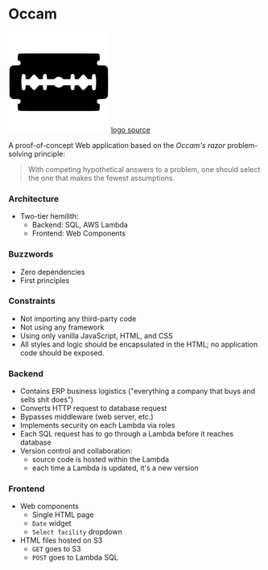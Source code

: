 # Occam
![razor logo](./razor200.png)
[logo source](https://www.onlinewebfonts.com/icon/556013)

A proof-of-concept Web application based on the _Occam's razor_ problem-solving principle:
> With competing hypothetical answers to a problem, one should select the one that makes the fewest assumptions.

### Architecture
- Two-tier hemilith:
	- Backend: SQL, AWS Lambda
	- Frontend: Web Components

### Buzzwords
- Zero dependencies
- First principles

### Constraints
- Not importing any third-party code
- Not using any framework
- Using only vanilla JavaScript, HTML, and CSS
- All styles and logic should be encapsulated in the HTML; no application code should be exposed.

### Backend
- Contains ERP business logistics ("everything a company that buys and sells shit does")
- Converts HTTP request to database request
- Bypasses middleware (web server, etc.)
- Implements security on each Lambda via roles
- Each SQL request has to go through a Lambda before it reaches database
- Version control and collaboration:
	- source code is hosted within the Lambda
	- each time a Lambda is updated, it's a new version

### Frontend
- Web components
	- Single HTML page
	- `Date` widget
	- `Select facility` dropdown
- HTML files hosted on S3
	- `GET` goes to S3
	- `POST` goes to Lambda SQL
